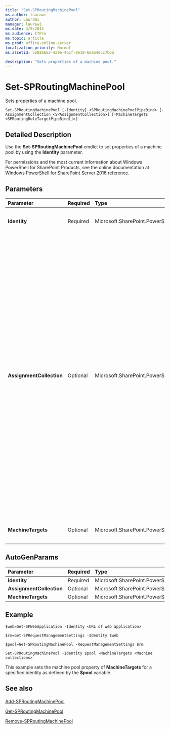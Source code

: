 ```yaml
---
title: "Set-SPRoutingMachinePool"
ms.author: laurawi
author: LauraWi
manager: laurawi
ms.date: 3/9/2015
ms.audience: ITPro
ms.topic: article
ms.prod: office-online-server
localization_priority: Normal
ms.assetid: 52826663-4a9e-461f-8610-66a54ecc7b6a

description: "Sets properties of a machine pool."
---
```


# Set-SPRoutingMachinePool

Sets properties of a machine pool.
  
```
Set-SPRoutingMachinePool [-Identity] <SPRoutingMachinePoolPipeBind> [-AssignmentCollection <SPAssignmentCollection>] [-MachineTargets <SPRoutingRuleTargetPipeBind[]>]
```

## Detailed Description

Use the **Set-SPRoutingMachinePool** cmdlet to set properties of a machine pool by using the **Identity** parameter. 
  
For permissions and the most current information about Windows PowerShell for SharePoint Products, see the online documentation at [Windows PowerShell for SharePoint Server 2016 reference](https://go.microsoft.com/fwlink/p/?LinkId=671715).
  
## Parameters

|**Parameter**|**Required**|**Type**|**Description**|
|:-----|:-----|:-----|:-----|
|**Identity** <br/> |Required  <br/> |Microsoft.SharePoint.PowerShell.SPRoutingMachinePoolPipeBind  <br/> |Specifies the name of the request management settings object to set.  <br/> |
|**AssignmentCollection** <br/> |Optional  <br/> |Microsoft.SharePoint.PowerShell.SPAssignmentCollection  <br/> |Manages objects for the purpose of proper disposal. Use of objects, such as **SPWeb** or **SPSite**, can use large amounts of memory and use of these objects in Windows PowerShell scripts requires proper memory management. Using the **SPAssignment** object, you can assign objects to a variable and dispose of the objects after they are needed to free up memory. When **SPWeb**, **SPSite**, or **SPSiteAdministration** objects are used, the objects are automatically disposed of if an assignment collection or the **Global** parameter is not used.  <br/> > [!NOTE]> When the **Global** parameter is used, all objects are contained in the global store. If objects are not immediately used, or disposed of by using the **Stop-SPAssignment** command, an out-of-memory scenario can occur.           |
|**MachineTargets** <br/> |Optional  <br/> |Microsoft.SharePoint.PowerShell.SPRoutingRuleTargetPipeBind[]  <br/> |Specifies the routing targets collection that the machine pool will contain.  <br/> |
   
## AutoGenParams

|**Parameter**|**Required**|**Type**|**Description**|
|:-----|:-----|:-----|:-----|
|**Identity** <br/> |Required  <br/> |Microsoft.SharePoint.PowerShell.SPRoutingMachinePoolPipeBind  <br/> ||
|**AssignmentCollection** <br/> |Optional  <br/> |Microsoft.SharePoint.PowerShell.SPAssignmentCollection  <br/> ||
|**MachineTargets** <br/> |Optional  <br/> |Microsoft.SharePoint.PowerShell.SPRoutingRuleTargetPipeBind[]  <br/> ||
   
## Example

```
$web=Get-SPWebApplication -Identity <URL of web application>
```

```
$rm=Get-SPRequestManagementSettings -Identity $web
```

```
$pool=Get-SPRoutingMachinePool -RequestManagementSettings $rm
```

```
Set-SPRoutingMachinePool -Identity $pool -MachineTargets <Machine collections>
```

This example sets the machine pool property of **MachineTargets** for a specified identity as defined by the **$pool** variable. 
  
## See also

#### 

[Add-SPRoutingMachinePool](add-sproutingmachinepool.md)
  
[Get-SPRoutingMachinePool](get-sproutingmachinepool.md)
  
[Remove-SPRoutingMachinePool](remove-sproutingmachinepool.md)

